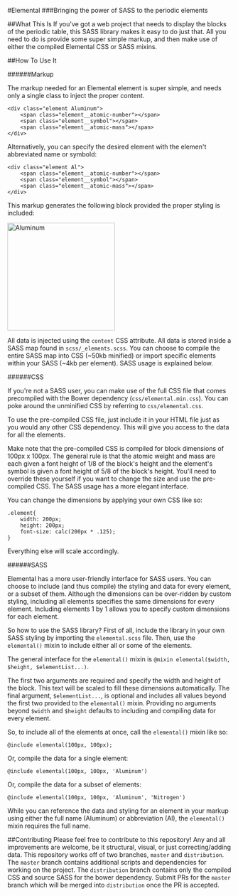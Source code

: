 #Elemental
###Bringing the power of SASS to the periodic elements

##What This Is
If you've got a web project that needs to display the blocks of the periodic table, this SASS library makes it easy to do just that. All you need to do is provide some super simple markup, and then make use of either the compiled Elemental CSS or SASS mixins.

##How To Use It

######Markup

The markup needed for an Elemental element is super simple, and needs only a single class to inject the proper content.

	<div class="element Aluminum">
		<span class="element__atomic-number"></span>
		<span class="element__symbol"></span>
		<span class="element__atomic-mass"></span>
	</div>

Alternatively, you can specify the desired element with the elemen't abbreviated name or symbold:

	<div class="element Al">
		<span class="element__atomic-number"></span>
		<span class="element__symbol"></span>
		<span class="element__atomic-mass"></span>
	</div>

This markup generates the following block provided the proper styling is included:

<img width="242" alt="Aluminum" src="https://cloud.githubusercontent.com/assets/3239506/16701937/a16dddc2-4528-11e6-8389-cff78c190864.png">

All data is injected using the `content` CSS attribute. All data is stored inside a SASS map found in `scss/_elements.scss`. You can choose to compile the entire SASS map into CSS (~50kb minified) or import specific elements within your SASS (~4kb per element). SASS usage is explained below.

######CSS

If you're not a SASS user, you can make use of the full CSS file that comes precompiled with the Bower dependency (`css/elemental.min.css`). You can poke around the unminified CSS by referring to `css/elemental.css`.

To use the pre-compiled CSS file, just include it in your HTML file just as you would any other CSS dependency. This will give you access to the data for all the elements. 

Make note that the pre-compiled CSS is compiled for block dimensions of 100px x 100px. The general rule is that the atomic weight and mass are each given a font height of 1/8 of the block's height and the element's symbol is given a font height of 5/8 of the block's height. You'll need to override these yourself if you want to change the size and use the pre-compiled CSS. The SASS usage has a more elegant interface.

You can change the dimensions by applying your own CSS like so:

	.element{
		width: 200px;
		height: 200px;
		font-size: calc(200px * .125);
	}

Everything else will scale accordingly.


######SASS

Elemental has a more user-friendly interface for SASS users. You can choose to include (and thus compile) the styling and data for every element, or a subset of them. Although the dimensions can be over-ridden by custom styling, including all elements specifies the same dimensions for every element. Including elements 1 by 1 allows you to specify custom dimensions for each element.

So how to use the SASS library? First of all, include the library in your own SASS styling by importing the `elemental.scss` file. Then, use the `elemental()` mixin to include either all or some of the elements.

The general interface for the `elemental()` mixin is `@mixin elemental($width, $height, $elementList...)`.

The first two arguments are required and specify the width and height of the block. This text will be scaled to fill these dimensions automatically. The final argument, `$elementList...`, is optional and includes all values beyond the first two provided to the `elemental()` mixin. Providing no arguments beyond `$width` and `$height` defaults to including and compiling data for every element.

So, to include all of the elements at once, call the `elemental()` mixin like so:

	@include elemental(100px, 100px);

Or, compile the data for a single element:

	@include elemental(100px, 100px, 'Aluminum')

Or, compile the data for a subset of elements:

	@include elemental(100px, 100px, 'Aluminum', 'Nitrogen')

While you can reference the data and styling for an element in your markup using either the full name (Aluminum) or abbreviation (Al), the `elemental()` mixin requires the full name.

##Contributing
Please feel free to contribute to this repository! Any and all improvements are welcome, be it structural, visual, or just correcting/adding data. This repository works off of two branches, `master` and `distribution`. The `master` branch contains additional scripts and dependencies for working on the project. The `distribution` branch contains only the compiled CSS and source SASS for the bower dependency. Submit PRs for the `master` branch which will be merged into `distribution` once the PR is accepted.
